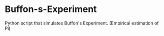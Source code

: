 # Buffon-s-Experiment
Python script that simulates Buffon's Experiment. (Empirical estimation of Pi)
